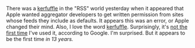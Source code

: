 There was a <a href="https://inessential.com/2020/05/10/heads_up_to_rss_reader_authors">kerfuffle</a> in the "RSS" world yesterday when it appeared that Apple wanted aggregator developers to get written permission from sites whose feeds they include as defaults. It appears this was an error, or Apple changed their mind. Also, I love the word <a href="http://thesaurus.land/?word=kerfuffle">kerfuffle</a>. Surprisingly, it's <a href="https://www.google.com/search?q=site%3Ascripting.com+kerfuffle">not the first time</a> I've used it, according to Google. I'm surprised. But it appears to be the first time <i>in 13 years. </i>
